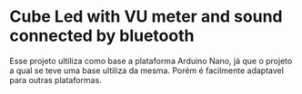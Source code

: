# Cube Led with VU meter and sound connected by bluetooth
 Esse projeto ultiliza como base a plataforma Arduino Nano, já que o projeto a qual se teve uma base ultiliza da mesma. Porém é facilmente adaptavel para outras plataformas.
